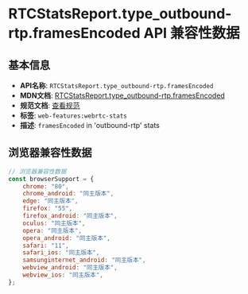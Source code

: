 # RTCStatsReport.type_outbound-rtp.framesEncoded API 兼容性数据

## 基本信息

- **API名称**: `RTCStatsReport.type_outbound-rtp.framesEncoded`
- **MDN文档**: [RTCStatsReport.type_outbound-rtp.framesEncoded](https://developer.mozilla.org/docs/Web/API/RTCOutboundRtpStreamStats/framesEncoded)
- **规范文档**: [查看规范](https://w3c.github.io/webrtc-stats/#dom-rtcoutboundrtpstreamstats-framesencoded)
- **标签**: `web-features:webrtc-stats`
- **描述**: `framesEncoded` in 'outbound-rtp' stats

## 浏览器兼容性数据

```javascript
// 浏览器兼容性数据
const browserSupport = {
    chrome: "80",
    chrome_android: "同主版本",
    edge: "同主版本",
    firefox: "55",
    firefox_android: "同主版本",
    oculus: "同主版本",
    opera: "同主版本",
    opera_android: "同主版本",
    safari: "11",
    safari_ios: "同主版本",
    samsunginternet_android: "同主版本",
    webview_android: "同主版本",
    webview_ios: "同主版本",
};

```

